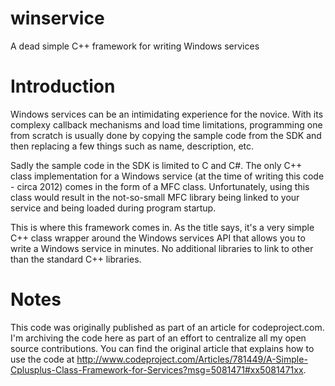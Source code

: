 # winservice
A dead simple C++ framework for writing Windows services

# Introduction

Windows services can be an intimidating experience for the novice. With its complexy callback mechanisms and load time limitations, programming one from scratch is usually done by copying the sample code from the SDK and then replacing a few things such as name, description, etc.

Sadly the sample code in the SDK is limited to C and C#. The only C++ class implementation for a Windows service (at the time of writing this code - circa 2012) comes in the form of a MFC class. Unfortunately, using this class would result in the not-so-small MFC library being linked to your service and being loaded during program startup.

This is where this framework comes in. As the title says, it's a very simple C++ class wrapper around the Windows services API that allows you to write a Windows service in minutes. No additional libraries to link to other than the standard C++ libraries.

# Notes
This code was originally published as part of an article for codeproject.com. I'm archiving the code here as part of an effort to centralize all my open source contributions. You can find the original article that explains how to use the code at http://www.codeproject.com/Articles/781449/A-Simple-Cplusplus-Class-Framework-for-Services?msg=5081471#xx5081471xx.
